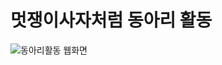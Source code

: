 # 멋쟁이사자처럼 동아리 활동

![동아리활동 웹화면](https://user-images.githubusercontent.com/37900919/112194879-b1017d00-8c4c-11eb-8974-dc692072236c.png)

